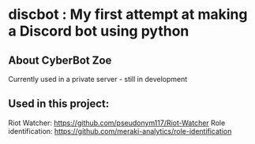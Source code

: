 # discbot : My first attempt at making a Discord bot using python

## About CyberBot Zoe
Currently used in a private server - still in development

## Used in this project:
Riot Watcher: https://github.com/pseudonym117/Riot-Watcher
Role identification: https://github.com/meraki-analytics/role-identification
